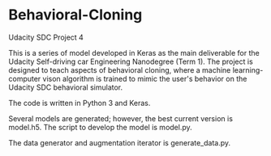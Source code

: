 # Behavioral-Cloning
Udacity SDC Project 4

This is a series of model developed in Keras as the main deliverable for the Udacity Self-driving car Engineering 
Nanodegree (Term 1).  The project is designed to teach aspects of behavioral cloning, where a machine learning-
computer vison algorithm is trained to mimic the user's behavior on the Udacity SDC behavioral simulator.

The code is written in Python 3 and Keras.

Several models are generated; however, the best current version is model.h5.  The script to develop the model is model.py.

The data generator and augmentation iterator is generate_data.py.  


